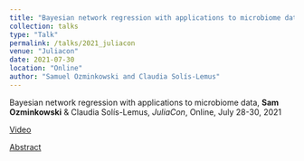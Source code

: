 ```yaml
---
title: "Bayesian network regression with applications to microbiome data"
collection: talks
type: "Talk"
permalink: /talks/2021_juliacon
venue: "Juliacon"
date: 2021-07-30
location: "Online"
author: "Samuel Ozminkowski and Claudia Solís-Lemus"
---
```


Bayesian network regression with applications to microbiome data, **Sam Ozminkowski** & Claudia Solís-Lemus,
*JuliaCon*, Online, July 28-30, 2021

[Video](https://juliacon2020-uploads.s3.us-east-2.amazonaws.com/public/Bayesian+network+regression+with+applications+to+microbiome+data%3A+movie2.mp4)

[Abstract](https://pretalx.com/juliacon2021/talk/review/KMKZLBEXJX3U8ZJQB3QHHWLLVUDXC3CG)